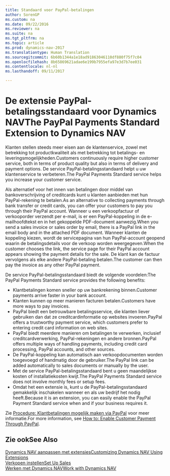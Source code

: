 ```yaml
---
title: Standaard voor PayPal-betalingen
author: SorenGP
ms.custom: na
ms.date: 09/22/2016
ms.reviewer: na
ms.suite: na
ms.tgt_pltfrm: na
ms.topic: article
ms.prod: dynamics-nav-2017
ms.translationtype: Human Translation
ms.sourcegitcommit: 6b60b1344a1e18ad91863046110df880f75f7c04
ms.openlocfilehash: 8b65869621adae6e199b7955efa97e3d7b7ee031
ms.contentlocale: nl-nl
ms.lasthandoff: 09/11/2017

---
```


# <a name="the-paypal-payments-standard-extension-to-dynamics-nav"></a><span data-ttu-id="d3bf5-102">De extensie PayPal-betalingsstandaard voor Dynamics NAV</span><span class="sxs-lookup"><span data-stu-id="d3bf5-102">The PayPal Payments Standard Extension to Dynamics NAV</span></span>
<span data-ttu-id="d3bf5-103">Klanten stellen steeds meer eisen aan de klantenservice, zowel met betrekking tot productkwaliteit als met betrekking tot betalings- en leveringsmogelijkheden.</span><span class="sxs-lookup"><span data-stu-id="d3bf5-103">Customers continuously require higher customer service, both in terms of product quality but also in terms of delivery and payment options.</span></span> <span data-ttu-id="d3bf5-104">De service PayPal-betalingsstandaard helpt u uw klantenservice te verbeteren.</span><span class="sxs-lookup"><span data-stu-id="d3bf5-104">The PayPal Payments Standard service helps you increase your customer service.</span></span>

<span data-ttu-id="d3bf5-105">Als alternatief voor het innen van betalingen door middel van bankoverschrijving of creditcards kunt u klanten aanbieden met hun PayPal-rekening te betalen.</span><span class="sxs-lookup"><span data-stu-id="d3bf5-105">As an alternative to collecting payments through bank transfer or credit cards, you can offer your customers to pay you through their PayPal account.</span></span> <span data-ttu-id="d3bf5-106">Wanneer u een verkoopfactuur of verkooporder verzendt per e-mail, is er een PayPal-koppeling in de e-mailhoofdtekst en in het gekoppelde PDF-document aanwezig.</span><span class="sxs-lookup"><span data-stu-id="d3bf5-106">When you send a sales invoice or sales order by email, there is a PayPal link in the email body and in the attached PDF document.</span></span> <span data-ttu-id="d3bf5-107">Wanneer klanten de koppeling kiezen, wordt de servicepagina van hun PayPal-account geopend waarin de betalingsdetails voor de verkoop worden weergegeven.</span><span class="sxs-lookup"><span data-stu-id="d3bf5-107">When the customer chooses the link, the service page for their PayPal account appears showing the payment details for the sale.</span></span> <span data-ttu-id="d3bf5-108">De klant kan de factuur vervolgens als elke andere PayPal-betaling betalen.</span><span class="sxs-lookup"><span data-stu-id="d3bf5-108">The customer can then pay the invoice as any other PayPal payment.</span></span>

<span data-ttu-id="d3bf5-109">De service PayPal-betalingsstandaard biedt de volgende voordelen:</span><span class="sxs-lookup"><span data-stu-id="d3bf5-109">The PayPal Payments Standard service provides the following benefits:</span></span>

- <span data-ttu-id="d3bf5-110">Klantbetalingen komen sneller op uw bankrekening binnen.</span><span class="sxs-lookup"><span data-stu-id="d3bf5-110">Customer payments arrive faster in your bank account.</span></span>
- <span data-ttu-id="d3bf5-111">Klanten kunnen op meer manieren facturen betalen.</span><span class="sxs-lookup"><span data-stu-id="d3bf5-111">Customers have more ways to pay invoices.</span></span>
- <span data-ttu-id="d3bf5-112">PayPal biedt een betrouwbare betalingsservice, die klanten liever gebruiken dan dat ze creditcardinformatie op websites invoeren.</span><span class="sxs-lookup"><span data-stu-id="d3bf5-112">PayPal offers a trustworthy payment service, which customers prefer to entering credit card information on web sites.</span></span>
- <span data-ttu-id="d3bf5-113">PayPal biedt meerdere manieren om betalingen te verwerken, inclusief creditcardverwerking, PayPal-rekeningen en andere bronnen.</span><span class="sxs-lookup"><span data-stu-id="d3bf5-113">PayPal offers multiple ways of handling payments, including credit card processing, PayPal accounts, and other sources.</span></span>
- <span data-ttu-id="d3bf5-114">De PayPal-koppeling kan automatisch aan verkoopdocumenten worden toegevoegd of handmatig door de gebruiker.</span><span class="sxs-lookup"><span data-stu-id="d3bf5-114">The PayPal link can be added automatically to sales documents or manually by the user.</span></span>
- <span data-ttu-id="d3bf5-115">Met de service PayPal-betalingsstandaard bent u geen maandelijkse kosten of installatiekosten kwijt.</span><span class="sxs-lookup"><span data-stu-id="d3bf5-115">The PayPal Payments Standard service does not involve monthly fees or setup fees.</span></span>
- <span data-ttu-id="d3bf5-116">Omdat het een extensie is, kunt u de PayPal-betalingsstandaard gemakkelijk inschakelen wanneer en als uw bedrijf het nodig heeft.</span><span class="sxs-lookup"><span data-stu-id="d3bf5-116">Because it is an extension, you can easily enable the PayPal Payment Standard service when and if your business requires it.</span></span>  

<span data-ttu-id="d3bf5-117">Zie [Procedure: Klantbetalingen mogelijk maken via PayPal](sales-how-enable-customer-payments-paypal.md) voor meer informatie.</span><span class="sxs-lookup"><span data-stu-id="d3bf5-117">For more information, see [How to: Enable Customer Payment Through PayPal](sales-how-enable-customer-payments-paypal.md).</span></span>

## <a name="see-also"></a><span data-ttu-id="d3bf5-118">Zie ook</span><span class="sxs-lookup"><span data-stu-id="d3bf5-118">See Also</span></span>  
[<span data-ttu-id="d3bf5-119">Dynamics NAV aanpassen met extensies</span><span class="sxs-lookup"><span data-stu-id="d3bf5-119">Customizing Dynamics NAV Using Extensions</span></span>](ui-extensions.md)  
[<span data-ttu-id="d3bf5-120">Verkopen instellen</span><span class="sxs-lookup"><span data-stu-id="d3bf5-120">Set Up Sales</span></span>](sales-setup-sales.md)  
[<span data-ttu-id="d3bf5-121">Werken met Dynamics NAV</span><span class="sxs-lookup"><span data-stu-id="d3bf5-121">Work with Dynamics NAV</span></span>](ui-work-product.md)

